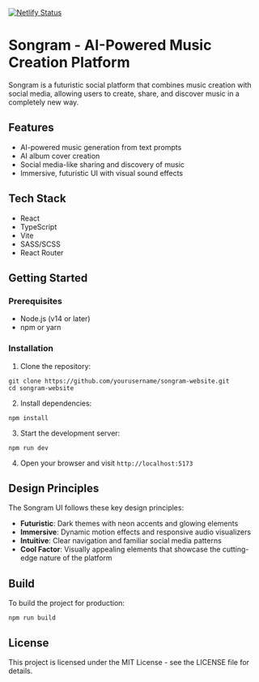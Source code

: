 [![Netlify Status](https://api.netlify.com/api/v1/badges/63ecedec-90ce-4fcc-b2f6-ea253331b583/deploy-status)](https://app.netlify.com/projects/songram-app/deploys)

# Songram - AI-Powered Music Creation Platform

Songram is a futuristic social platform that combines music creation with social media, allowing users to create, share, and discover music in a completely new way.

## Features

- AI-powered music generation from text prompts
- AI album cover creation
- Social media-like sharing and discovery of music
- Immersive, futuristic UI with visual sound effects

## Tech Stack

- React
- TypeScript
- Vite
- SASS/SCSS
- React Router

## Getting Started

### Prerequisites

- Node.js (v14 or later)
- npm or yarn

### Installation

1. Clone the repository:
```
git clone https://github.com/yourusername/songram-website.git
cd songram-website
```

2. Install dependencies:
```
npm install
```

3. Start the development server:
```
npm run dev
```

4. Open your browser and visit `http://localhost:5173`

## Design Principles

The Songram UI follows these key design principles:

- **Futuristic**: Dark themes with neon accents and glowing elements
- **Immersive**: Dynamic motion effects and responsive audio visualizers
- **Intuitive**: Clear navigation and familiar social media patterns
- **Cool Factor**: Visually appealing elements that showcase the cutting-edge nature of the platform

## Build

To build the project for production:

```
npm run build
```

## License

This project is licensed under the MIT License - see the LICENSE file for details. 
